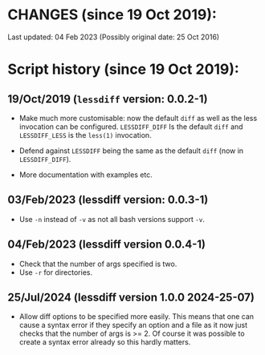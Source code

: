 # CHANGES (since 19 Oct 2019):

   Last updated: 04 Feb 2023
   (Possibly original date: 25 Oct 2016)

# Script history (since 19 Oct 2019):

## 19/Oct/2019 (`lessdiff` version: 0.0.2-1)
- Make much more customisable: now the default `diff` as well as the less
invocation can be configured. `LESSDIFF_DIFF` Is the default `diff` and
`LESSDIFF_LESS` is the `less(1)` invocation.

- Defend against `LESSDIFF` being the same as the default `diff` (now in
`LESSDIFF_DIFF`).

- More documentation with examples etc.

## 03/Feb/2023 (lessdiff version: 0.0.3-1)

- Use `-n` instead of `-v` as not all bash versions support `-v`.


##  04/Feb/2023 (lessdiff version 0.0.4-1)

- Check that the number of args specified is two.
- Use `-r` for directories.

## 25/Jul/2024 (lessdiff version 1.0.0 2024-25-07)

- Allow diff options to be specified more easily. This means that one can cause
a syntax error if they specify an option and a file as it now just checks that
the number of args is >= 2. Of course it was possible to create a syntax error
already so this hardly matters.
